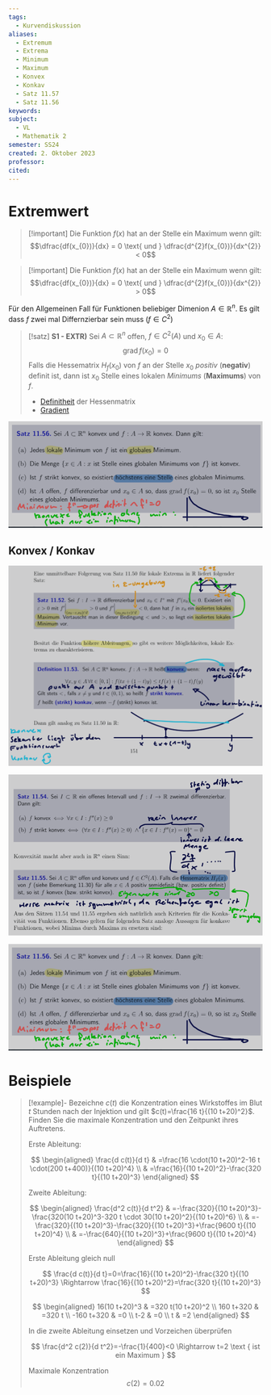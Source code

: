 ```yaml
---
tags:
  - Kurvendiskussion
aliases:
  - Extremum
  - Extrema
  - Minimum
  - Maximum
  - Konvex
  - Konkav
  - Satz 11.57
  - Satz 11.56
keywords: 
subject:
  - VL
  - Mathematik 2
semester: SS24
created: 2. Oktober 2023
professor: 
cited:
---
```

 

# Extremwert

> [!important] Die Funktion $f(x)$ hat an der Stelle ein Maximum wenn gilt:
 >$$\dfrac{df(x_{0})}{dx} = 0 \text{ und } \dfrac{d^{2}f(x_{0})}{dx^{2}} < 0$$

> [!important] Die Funktion $f(x)$ hat an der Stelle ein Maximum wenn gilt:
> $$\dfrac{df(x_{0})}{dx} = 0 \text{ und } \dfrac{d^{2}f(x_{0})}{dx^{2}} > 0$$

Für den Allgemeinen Fall für Funktionen beliebiger Dimenion $A \in \mathbb{R}^{n}$.
Es gilt dass $f$ zwei mal Differnzierbar sein muss ($f\in C^{2}$)

> [!satz] **S1 - EXTR)** Sei $A \subset \mathbb{R}^n$ offen, $f \in C^2(A)$ und $x_0 \in A$:
> $$\operatorname{grad} f\left(x_0\right)=0$$
> Falls die Hessematrix $H_f\left(x_0\right)$ von $f$ an der Stelle $x_0$ *positiv* (**negativ**) definit ist, dann ist $x_0$ Stelle eines lokalen *Minimums* (**Maximums**) von $f$.
> - [Definitheit](../Algebra/Definitheit.md) der Hessenmatrix
> - [Gradient](Vektoranalysis/Gradient.md)

![900](assets/{B5043AEE-BCCF-42EA-A2DB-29B5ECC1CB8D}.png)

## Konvex / Konkav

![900](assets/{F6039E57-8507-4287-AE4D-B1B0BE7989DD}.png)

![900](assets/{83657E46-E605-4AC2-AD43-84EE74C58D15}.png)

![900](assets/{B5043AEE-BCCF-42EA-A2DB-29B5ECC1CB8D}.png)

# Beispiele

> [!example]- Bezeichne $c(t)$ die Konzentration eines Wirkstoffes im Blut $t$ Stunden nach der Injektion und gilt $c(t)=\frac{16 t}{(10 t+20)^2}$.
> Finden Sie die maximale Konzentration und den Zeitpunkt ihres Auftretens.
> 
> Erste Ableitung:
> 
> $$
> \begin{aligned}
> \frac{d c(t)}{d t} & =\frac{16 \cdot(10 t+20)^2-16 t \cdot(200 t+400)}{(10 t+20)^4} \\
> & =\frac{16}{(10 t+20)^2}-\frac{320 t}{(10 t+20)^3}
> \end{aligned}
> $$
> 
> Zweite Ableitung:
> 
> $$
> \begin{aligned}
> \frac{d^2 c(t)}{d t^2} & =-\frac{320}{(10 t+20)^3}-\frac{320(10 t+20)^3-320 t \cdot 30(10 t+20)^2}{(10 t+20)^6} \\
> & =-\frac{320}{(10 t+20)^3}-\frac{320}{(10 t+20)^3}+\frac{9600 t}{(10 t+20)^4} \\
> & =-\frac{640}{(10 t+20)^3}+\frac{9600 t}{(10 t+20)^4}
> \end{aligned}
> $$
> 
> Erste Ableitung gleich null
> 
> $$
> \frac{d c(t)}{d t}=0=\frac{16}{(10 t+20)^2}-\frac{320 t}{(10 t+20)^3} \Rightarrow \frac{16}{(10 t+20)^2}=\frac{320 t}{(10 t+20)^3}
> $$
> 
> $$
> \begin{aligned}
> 16(10 t+20)^3 & =320 t(10 t+20)^2 \\
> 160 t+320 & =320 t \\
> -160 t+320 & =0 \\
> t-2 & =0 \\
> t & =2
> \end{aligned}
> $$
> 
> In die zweite Ableitung einsetzen und Vorzeichen überprüfen
> 
> $$
> \frac{d^2 c(2)}{d t^2}=-\frac{1}{400}<0 \Rightarrow t=2 \text { ist ein Maximum }
> $$
> 
> Maximale Konzentration
> $$c(2) = 0.02$$